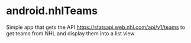 # android.nhlTeams
Simple app that gets the API https://statsapi.web.nhl.com/api/v1/teams to get teams from NHL and display them into a list view
